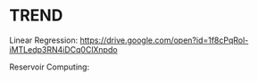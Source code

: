 # TREND

Linear Regression:  https://drive.google.com/open?id=1f8cPqRol-iMTLedp3RN4iDCq0ClXnpdo

Reservoir Computing: 
